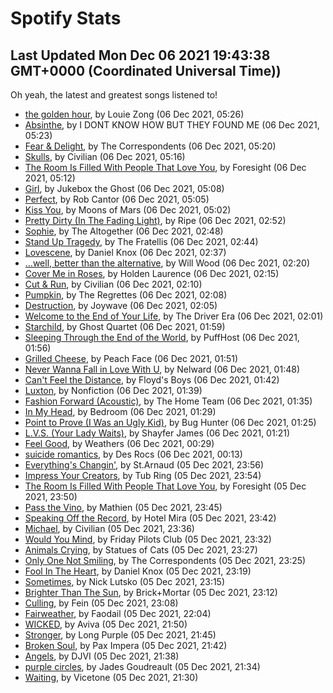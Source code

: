 
# Spotify Stats
## Last Updated Mon Dec 06 2021 19:43:38 GMT+0000 (Coordinated Universal Time))

Oh yeah, the latest and greatest songs listened to!

- [the golden hour](https://www.last.fm/music/Louie+Zong/_/the+golden+hour), by Louie Zong (06 Dec 2021, 05:26)
- [Absinthe](https://www.last.fm/music/I+DONT+KNOW+HOW+BUT+THEY+FOUND+ME/_/Absinthe), by I DONT KNOW HOW BUT THEY FOUND ME (06 Dec 2021, 05:23)
- [Fear & Delight](https://www.last.fm/music/The+Correspondents/_/Fear+&+Delight), by The Correspondents (06 Dec 2021, 05:20)
- [Skulls](https://www.last.fm/music/Civilian/_/Skulls), by Civilian (06 Dec 2021, 05:16)
- [The Room Is Filled With People That Love You](https://www.last.fm/music/Foresight/_/The+Room+Is+Filled+With+People+That+Love+You), by Foresight (06 Dec 2021, 05:12)
- [Girl](https://www.last.fm/music/Jukebox+the+Ghost/_/Girl), by Jukebox the Ghost (06 Dec 2021, 05:08)
- [Perfect](https://www.last.fm/music/Rob+Cantor/_/Perfect), by Rob Cantor (06 Dec 2021, 05:05)
- [Kiss You](https://www.last.fm/music/Moons+of+Mars/_/Kiss+You), by Moons of Mars (06 Dec 2021, 05:02)
- [Pretty Dirty (In The Fading Light)](https://www.last.fm/music/Ripe/_/Pretty+Dirty+(In+The+Fading+Light)), by Ripe (06 Dec 2021, 02:52)
- [Sophie](https://www.last.fm/music/The+Altogether/_/Sophie), by The Altogether (06 Dec 2021, 02:48)
- [Stand Up Tragedy](https://www.last.fm/music/The+Fratellis/_/Stand+Up+Tragedy), by The Fratellis (06 Dec 2021, 02:44)
- [Lovescene](https://www.last.fm/music/Daniel+Knox/_/Lovescene), by Daniel Knox (06 Dec 2021, 02:37)
- […well, better than the alternative](https://www.last.fm/music/Will+Wood/_/%E2%80%A6well,+better+than+the+alternative), by Will Wood (06 Dec 2021, 02:20)
- [Cover Me in Roses](https://www.last.fm/music/Holden+Laurence/_/Cover+Me+in+Roses), by Holden Laurence (06 Dec 2021, 02:15)
- [Cut & Run](https://www.last.fm/music/Civilian/_/Cut+&+Run), by Civilian (06 Dec 2021, 02:10)
- [Pumpkin](https://www.last.fm/music/The+Regrettes/_/Pumpkin), by The Regrettes (06 Dec 2021, 02:08)
- [Destruction](https://www.last.fm/music/Joywave/_/Destruction), by Joywave (06 Dec 2021, 02:05)
- [Welcome to the End of Your Life](https://www.last.fm/music/The+Driver+Era/_/Welcome+to+the+End+of+Your+Life), by The Driver Era (06 Dec 2021, 02:01)
- [Starchild](https://www.last.fm/music/Ghost+Quartet/_/Starchild), by Ghost Quartet (06 Dec 2021, 01:59)
- [Sleeping Through the End of the World](https://www.last.fm/music/PuffHost/_/Sleeping+Through+the+End+of+the+World), by PuffHost (06 Dec 2021, 01:56)
- [Grilled Cheese](https://www.last.fm/music/Peach+Face/_/Grilled+Cheese), by Peach Face (06 Dec 2021, 01:51)
- [Never Wanna Fall in Love With U](https://www.last.fm/music/Nelward/_/Never+Wanna+Fall+in+Love+With+U), by Nelward (06 Dec 2021, 01:48)
- [Can't Feel the Distance](https://www.last.fm/music/Floyd%27s+Boys/_/Can%27t+Feel+the+Distance), by Floyd's Boys (06 Dec 2021, 01:42)
- [Luxton](https://www.last.fm/music/Nonfiction/_/Luxton), by Nonfiction (06 Dec 2021, 01:39)
- [Fashion Forward (Acoustic)](https://www.last.fm/music/The+Home+Team/_/Fashion+Forward+(Acoustic)), by The Home Team (06 Dec 2021, 01:35)
- [In My Head](https://www.last.fm/music/Bedroom/_/In+My+Head), by Bedroom (06 Dec 2021, 01:29)
- [Point to Prove (I Was an Ugly Kid)](https://www.last.fm/music/Bug+Hunter/_/Point+to+Prove+(I+Was+an+Ugly+Kid)), by Bug Hunter (06 Dec 2021, 01:25)
- [L.V.S. (Your Lady Waits)](https://www.last.fm/music/Shayfer+James/_/L.V.S.+(Your+Lady+Waits)), by Shayfer James (06 Dec 2021, 01:21)
- [Feel Good](https://www.last.fm/music/Weathers/_/Feel+Good), by Weathers (06 Dec 2021, 00:29)
- [suicide romantics](https://www.last.fm/music/Des+Rocs/_/suicide+romantics), by Des Rocs (06 Dec 2021, 00:13)
- [Everything's Changin'](https://www.last.fm/music/St.Arnaud/_/Everything%27s+Changin%27), by St.Arnaud (05 Dec 2021, 23:56)
- [Impress Your Creators](https://www.last.fm/music/Tub+Ring/_/Impress+Your+Creators), by Tub Ring (05 Dec 2021, 23:54)
- [The Room Is Filled With People That Love You](https://www.last.fm/music/Foresight/_/The+Room+Is+Filled+With+People+That+Love+You), by Foresight (05 Dec 2021, 23:50)
- [Pass the Vino](https://www.last.fm/music/Mathien/_/Pass+the+Vino), by Mathien (05 Dec 2021, 23:45)
- [Speaking Off the Record](https://www.last.fm/music/Hotel+Mira/_/Speaking+Off+the+Record), by Hotel Mira (05 Dec 2021, 23:42)
- [Michael](https://www.last.fm/music/Civilian/_/Michael), by Civilian (05 Dec 2021, 23:36)
- [Would You Mind](https://www.last.fm/music/Friday+Pilots+Club/_/Would+You+Mind), by Friday Pilots Club (05 Dec 2021, 23:32)
- [Animals Crying](https://www.last.fm/music/Statues+of+Cats/_/Animals+Crying), by Statues of Cats (05 Dec 2021, 23:27)
- [Only One Not Smiling](https://www.last.fm/music/The+Correspondents/_/Only+One+Not+Smiling), by The Correspondents (05 Dec 2021, 23:25)
- [Fool In The Heart](https://www.last.fm/music/Daniel+Knox/_/Fool+In+The+Heart), by Daniel Knox (05 Dec 2021, 23:19)
- [Sometimes](https://www.last.fm/music/Nick+Lutsko/_/Sometimes), by Nick Lutsko (05 Dec 2021, 23:15)
- [Brighter Than The Sun](https://www.last.fm/music/Brick%252BMortar/_/Brighter+Than+The+Sun), by Brick+Mortar (05 Dec 2021, 23:12)
- [Culling](https://www.last.fm/music/Fein/_/Culling), by Fein (05 Dec 2021, 23:08)
- [Fairweather](https://www.last.fm/music/Faodail/_/Fairweather), by Faodail (05 Dec 2021, 22:04)
- [WICKED](https://www.last.fm/music/Aviva/_/WICKED), by Aviva (05 Dec 2021, 21:50)
- [Stronger](https://www.last.fm/music/Long+Purple/_/Stronger), by Long Purple (05 Dec 2021, 21:45)
- [Broken Soul](https://www.last.fm/music/Pax+Impera/_/Broken+Soul), by Pax Impera (05 Dec 2021, 21:42)
- [Angels](https://www.last.fm/music/DJVI/_/Angels), by DJVI (05 Dec 2021, 21:38)
- [purple circles](https://www.last.fm/music/Jades+Goudreault/_/purple+circles), by Jades Goudreault (05 Dec 2021, 21:34)
- [Waiting](https://www.last.fm/music/Vicetone/_/Waiting), by Vicetone (05 Dec 2021, 21:30)
